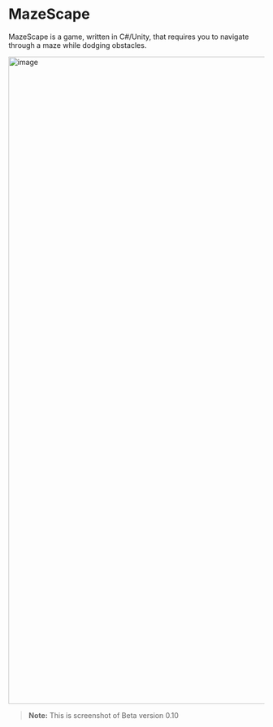 # MazeScape

MazeScape is a game, written in C#/Unity, that requires you to navigate through a maze while dodging obstacles. 

<img width="1275" alt="image" src="https://github.com/jdrhea/MazeScape/assets/93232701/476a4765-95b6-427e-9331-bc3b861b9df3">

> **Note:** This is screenshot of Beta version 0.10
